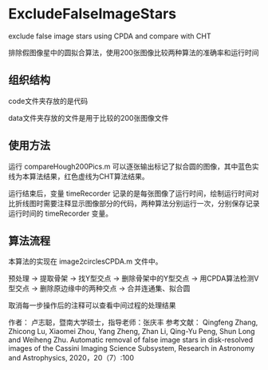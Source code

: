 # ExcludeFalseImageStars
exclude false image stars using CPDA and compare with CHT

排除假图像星中的圆拟合算法，使用200张图像比较两种算法的准确率和运行时间

## 组织结构

code文件夹存放的是代码

data文件夹存放的文件是用于比较的200张图像文件

## 使用方法
运行 compareHough200Pics.m 可以逐张输出标记了拟合圆的图像，其中蓝色实线为本算法结果，红色虚线为CHT算法结果。

运行结束后，变量 timeRecorder 记录的是每张图像了运行时间，绘制运行时间对比折线图时需要注释显示图像部分的代码，两种算法分别运行一次，分别保存记录运行时间的 timeRecorder  变量。

## 算法流程
本算法的实现在 image2circlesCPDA.m 文件中。

预处理 -> 提取骨架 -> 找Y型交点 -> 删除骨架中的Y型交点 -> 用CPDA算法检测V型交点 -> 删除原边缘中的两种交点 -> 合并连通集、拟合圆

取消每一步操作后的注释可以查看中间过程的处理结果

作者： 卢志聪，暨南大学硕士，指导老师：张庆丰
参考文献： 
Qingfeng Zhang, Zhicong Lu, Xiaomei Zhou, Yang Zheng, Zhan Li, Qing-Yu Peng, Shun Long and Weiheng Zhu. Automatic removal of false image stars in disk-resolved images of the Cassini Imaging Science Subsystem, Research in Astronomy and Astrophysics, 2020，20（7）:100
